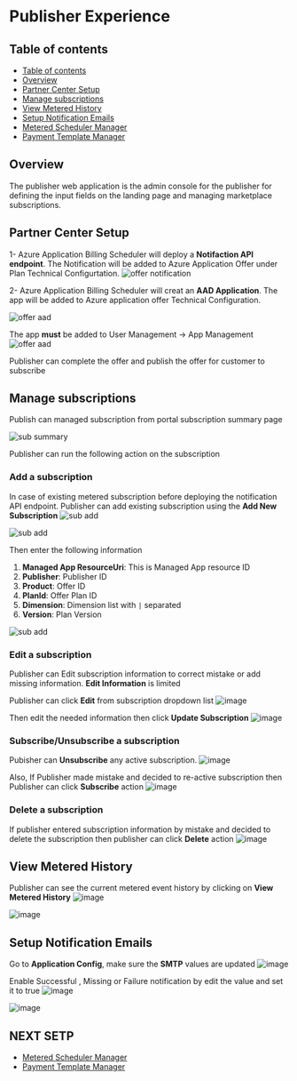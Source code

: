 
# Publisher Experience

## Table of contents
  - [Table of contents](#table-of-contents)
  - [Overview](#overview)
  - [Partner Center Setup](#partner-center-setup)
  - [Manage subscriptions](#manage-subscriptions)
  - [View Metered History](#view-metered-history)
  - [Setup Notification Emails](#setup-notification-emails)
  - [Metered Scheduler Manager](./Metered-Scheduler-Manager.md)
  - [Payment Template Manager](./Payment-Template-Manager.md)

## Overview

The publisher web application is the admin console for the publisher for defining the input fields on the landing page and managing marketplace subscriptions.

## Partner Center Setup
1- Azure Application Billing Scheduler will deploy a **Notifaction API endpoint**. The Notification will be added to Azure Application Offer under Plan Technical Configurtation.
![offer notification](./images/offer-notification.png)

2- Azure Application Billing Scheduler will creat an **AAD Application**. The app will be added to Azure application offer Technical Configuration.

![offer aad](./images/offer-aad.png)

The app **must** be added to User Management -> App Management
![offer aad](./images/offer-user-ad.png)


Publisher can complete the offer and publish the offer for customer to subscribe
## Manage subscriptions
Publish can managed subscription from portal subscription summary page

![sub summary](./images/subs-summary.png)

Publisher can run the following action on the subscription
### Add a subscription
In case of existing metered subscription before deploying the notification API endpoint. Publisher can add existing subscription using the **Add New Subscription**
![sub add](./images/sub-Add.png)

![sub add](./images/sub-Add1.png)

Then enter the following information
1. **Managed App ResourceUri**: This is Managed App resource ID 
1. **Publisher**: Publisher ID
1. **Product**: Offer ID
1. **PlanId**: Offer Plan ID
1. **Dimension**: Dimension list with `|` separated
1. **Version**: Plan Version

![sub add](./images/sub-Add2.png)

### Edit a subscription
Publisher can Edit subscription information to correct mistake or add missing information. **Edit Information** is limited

Publisher can click **Edit** from subscription dropdown list
![image](./images/sub-edit.png)

Then edit the needed information then click **Update Subscription**
![image](./images/sub-edit1.png)

### Subscribe/Unsubscribe a subscription
Pubisher can **Unsubscribe** any active subscription. 
![image](./images/sub-unsubscription.png)


Also, If Publisher made mistake and decided to re-active subscription then Publisher can click **Subscribe** action
![image](./images/sub-subscription.png)

### Delete a subscription
If publisher entered subscription information by mistake and decided to delete the subscription then publisher can click **Delete** action
![image](./images/sub-delete.png)

## View Metered History
Publisher can see the current metered event history by clicking on **View Metered History**
![image](./images/sub-metered-deatil.png)

![image](./images/sub-metered-deatil1.png)

## Setup Notification Emails
Go to  **Application Config**, make sure the **SMTP** values are updated
![image](./images/Config1.png)

Enable Successful , Missing or Failure notification by edit the value and set it to true
![image](./images/Config2.png)

![image](./images/Config3.png)


## NEXT SETP
  - [Metered Scheduler Manager](./Metered-Scheduler-Manager.md)
  - [Payment Template Manager](./Payment-Template-Manager.md)